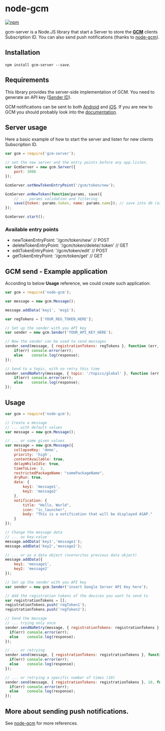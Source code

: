 # node-gcm
[![npm](https://badge.fury.io/js/gcm-server.svg)](https://www.npmjs.com/package/gcm-server)

gcm-server is a Node.JS library that start a Server to store the [**GCM**](https://developers.google.com/cloud-messaging/) clients Subscription ID. You can also send push notifications (thanks to [node-gcm](https://github.com/ToothlessGear/node-gcm)).

## Installation

<code>npm install gcm-server --save</code>.

## Requirements

This library provides the server-side implementation of GCM.
You need to generate an API key ([Sender ID](https://developers.google.com/cloud-messaging/gcm#senderid)).

GCM notifications can be sent to both [Android](https://developers.google.com/cloud-messaging/android/start) and [iOS](https://developers.google.com/cloud-messaging/ios/start).
If you are new to GCM you should probably look into the [documentation](https://developers.google.com/cloud-messaging/gcm).

## Server usage

Here a basic example of how to start the server and listen for new clients Subscription ID.

```js
var gcm = require('gcm-server');

// set the new server and the entry points before any app.listen.
var GcmServer = new gcm.Server({
	port: 3000
});

GcmServer.setNewTokenEntryPoint('/gcm/token/new');

GcmServer.onNewToken(function(params, save){
	// ... params validation and filtering
	save({token: params.token, name: params.name}); // save into db (async).
});

GcmServer.start();
```

### Available entry points

- newTokenEntryPoint: '/gcm/token/new' // POST
- deleteTokenEntryPoint: '/gcm/token/delete/:token' // GET
- editTokenEntryPoint: '/gcm/token/edit' // POST
- getTokenEntryPoint: '/gcm/token/get' // GET


## GCM send - Example application

According to below **Usage** reference, we could create such application:

```js
var gcm = require('node-gcm');

var message = new gcm.Message();

message.addData('key1', 'msg1');

var regTokens = ['YOUR_REG_TOKEN_HERE'];

// Set up the sender with you API key
var sender = new gcm.Sender('YOUR_API_KEY_HERE');

// Now the sender can be used to send messages
sender.send(message, { registrationTokens: regTokens }, function (err, response) {
	if(err) console.error(err);
	else 	console.log(response);
});

// Send to a topic, with no retry this time
sender.sendNoRetry(message, { topic: '/topics/global' }, function (err, response) {
	if(err) console.error(err);
	else 	console.log(response);
});
```

## Usage

```js
var gcm = require('node-gcm');

// Create a message
// ... with default values
var message = new gcm.Message();

// ... or some given values
var message = new gcm.Message({
	collapseKey: 'demo',
	priority: 'high',
	contentAvailable: true,
	delayWhileIdle: true,
	timeToLive: 3,
	restrictedPackageName: "somePackageName",
	dryRun: true,
	data: {
		key1: 'message1',
		key2: 'message2'
	},
	notification: {
		title: "Hello, World",
		icon: "ic_launcher",
		body: "This is a notification that will be displayed ASAP."
	}
});

// Change the message data
// ... as key-value
message.addData('key1','message1');
message.addData('key2','message2');

// ... or as a data object (overwrites previous data object)
message.addData({
	key1: 'message1',
	key2: 'message2'
});

// Set up the sender with you API key
var sender = new gcm.Sender('insert Google Server API Key here');

// Add the registration tokens of the devices you want to send to
var registrationTokens = [];
registrationTokens.push('regToken1');
registrationTokens.push('regToken2');

// Send the message
// ... trying only once
sender.sendNoRetry(message, { registrationTokens: registrationTokens }, function(err, response) {
  if(err) console.error(err);
  else    console.log(response);
});

// ... or retrying
sender.send(message, { registrationTokens: registrationTokens }, function (err, response) {
  if(err) console.error(err);
  else    console.log(response);
});

// ... or retrying a specific number of times (10)
sender.send(message, { registrationTokens: registrationTokens }, 10, function (err, response) {
  if(err) console.error(err);
  else    console.log(response);
});
```

## More about sending push notifications.

See [node-gcm](https://github.com/ToothlessGear/node-gcm) for more references.

